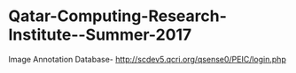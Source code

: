 # Qatar-Computing-Research-Institute--Summer-2017
Image Annotation Database- http://scdev5.qcri.org/qsense0/PEIC/login.php
